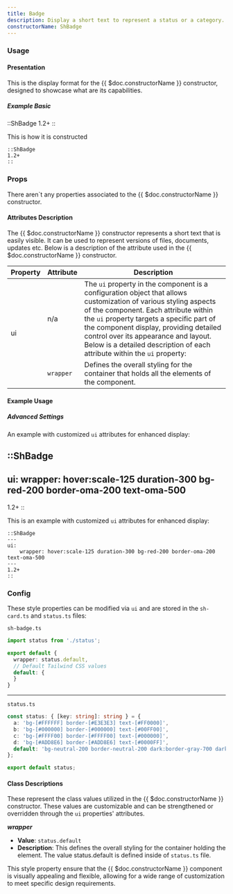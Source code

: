 ```yaml
---
title: Badge
description: Display a short text to represent a status or a category.
constructorName: ShBadge
---
```


### Usage

#### Presentation
This is the display format for the {{ $doc.constructorName }} constructor, designed to showcase what are its capabilities.

##### Example Basic

::ShBadge
1.2+
::

This is how it is constructed

```mdc
::ShBadge
1.2+
::
```

### Props
There aren`t any properties associated to the {{ $doc.constructorName }} constructor.

#### Attributes Description
The {{ $doc.constructorName }} constructor represents a short text that is easily visible. It can be used to represent versions of files, documents, updates etc. Below is a description of the attribute used in the {{ $doc.constructorName }} constructor.

<table>
  <thead>
    <tr>
      <th>Property</th>
      <th>Attribute</th>
      <th>Description</th>
    </tr>
  </thead>
  <tbody>
    <tr>
      <td rowspan="2">ui</td>
      <td>n/a</td>
      <td>The <code>ui</code> property in the component is a configuration object that allows customization of various styling aspects of the component. Each attribute within the <code>ui</code> property targets a specific part of the component display, providing detailed control over its appearance and layout. Below is a detailed description of each attribute within the <code>ui</code> property:</td>
    </tr>
    <tr>
      <td><code>wrapper</code></td>
      <td>Defines the overall styling for the container that holds all the elements of the component.</td>
    </tr>
    </tbody>
</table>

#### Example Usage
##### Advanced Settings
An example with customized `ui` attributes for enhanced display:

::ShBadge
---
ui:
    wrapper: hover:scale-125 duration-300 bg-red-200 border-oma-200 text-oma-500
---
1.2+
::

This is an example with customized `ui` attributes for enhanced display:

```mdc
::ShBadge
---
ui:
    wrapper: hover:scale-125 duration-300 bg-red-200 border-oma-200 text-oma-500
---
1.2+
::
```

### Config
These style properties can be modified via `ui` and are stored in the `sh-card.ts` and `status.ts` files:

`sh-badge.ts`

```ts
import status from './status';

export default {
  wrapper: status.default,
  // Default Tailwind CSS values
  default: {
  }
}
```

___

`status.ts`

```ts
const status: { [key: string]: string } = {
  a: 'bg-[#FFFFFF] border-[#E3E3E3] text-[#FF0000]',
  b: 'bg-[#000000] border-[#000000] text-[#00FF00]',
  c: 'bg-[#FFFF00] border-[#FFFF00] text-[#000000]',
  d: 'bg-[#ADD8E6] border-[#ADD8E6] text-[#0000FF]',
  default: 'bg-neutral-200 border-neutral-200 dark:border-gray-700 dark:bg-slate-800 dark:text-gray-300 text-gray-700',
};

export default status;
```

#### Class Descriptions
These represent the class values utilized in the {{ $doc.constructorName }} constructor. These values are customizable and can be strengthened or overridden through the `ui` properties' attributes.

_**wrapper**_
*  **Value**: <code>status.default</code>
*  **Description**: This defines the overall styling for the container holding the element. The value status.default is defined inside of <code>status.ts</code> file.

This style property ensure that the {{ $doc.constructorName }} component is visually appealing and flexible, allowing for a wide range of customization to meet specific design requirements.